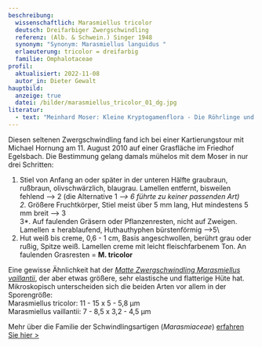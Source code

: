 ```yaml
---
beschreibung:
  wissenschaftlich: Marasmiellus tricolor
  deutsch: Dreifarbiger Zwergschwindling
  referenz: (Alb. & Schwein.) Singer 1948
  synonym: "Synonym: Marasmiellus languidus "
  erlaeuterung: tricolor = dreifarbig
  familie: Omphalotaceae
profil:
  aktualisiert: 2022-11-08
  autor_in: Dieter Gewalt
hauptbild:
  anzeige: true
  datei: /bilder/marasmiellus_tricolor_01_dg.jpg
literatur:
  - text: "Meinhard Moser: Kleine Kryptogamenflora - Die Röhrlinge und Blätterpilze"
---
```

Diesen seltenen Zwergschwindling fand ich bei einer Kartierungstour mit Michael Hornung am 11. August 2010 auf einer Grasfläche im Friedhof Egelsbach. Die Bestimmung gelang damals mühelos mit dem Moser in nur drei Schritten:

1. Stiel von Anfang an oder später in der unteren Hälfte graubraun, rußbraun, olivschwärzlich, blaugrau. Lamellen entfernt, bisweilen fehlend --> 2 (die Alternative 1 *--> 6 führte zu keiner passenden Art)\
2*. Größere Fruchtkörper, Stiel meist über 5 mm lang, Hut mindestens 5 mm breit --> 3\
3*. Auf faulenden Gräsern oder Pflanzenresten, nicht auf Zweigen. Lamellen ± herablaufend, Huthauthyphen bürstenförmig -->5\
5. Hut weiß bis creme, 0,6 - 1 cm, Basis angeschwollen, berührt grau oder rußig, Spitze weiß. Lamellen creme mit leicht fleischfarbenem Ton. An faulenden Grasresten = **M. tricolor**

Eine gewisse Ähnlichkeit hat der *[Matte Zwergschwindling Marasmiellus vaillantii](/pilze/marasmiellus-vaillantii-matter-zwergschwindling)*, der aber etwas größere, sehr elastische und flatterige Hüte hat. Mikroskopisch unterscheiden sich die beiden Arten vor allem in der Sporengröße:\
Marasmiellus tricolor:  11 - 15 x 5 - 5,8 µm\
Marasmiellus vaillantii:  7 - 8,5 x 3,2 - 4,5 µm

Mehr über die Familie der Schwindlingsartigen (*Marasmiaceae*) [erfahren Sie hier >](/verwandt/schwindlinge)